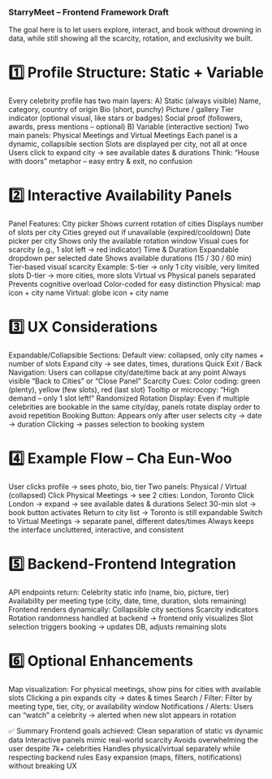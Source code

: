 
### StarryMeet – Frontend Framework Draft

The goal here is to let users explore, interact, and book without drowning in data, while still showing all the scarcity, rotation, and exclusivity we built.

# 1️⃣ Profile Structure: Static + Variable
Every celebrity profile has two main layers:
A) Static (always visible)
Name, category, country of origin
Bio (short, punchy)
Picture / gallery
Tier indicator (optional visual, like stars or badges)
Social proof (followers, awards, press mentions – optional)
B) Variable (interactive section)
Two main panels: Physical Meetings and Virtual Meetings
Each panel is a dynamic, collapsible section
Slots are displayed per city, not all at once
Users click to expand city → see available dates & durations
Think: “House with doors” metaphor – easy entry & exit, no confusion

# 2️⃣ Interactive Availability Panels
Panel Features:
City picker
Shows current rotation of cities
Displays number of slots per city
Cities greyed out if unavailable (expired/cooldown)
Date picker per city
Shows only the available rotation window
Visual cues for scarcity (e.g., 1 slot left → red indicator)
Time & Duration
Expandable dropdown per selected date
Shows available durations (15 / 30 / 60 min)
Tier-based visual scarcity
Example: S-tier → only 1 city visible, very limited slots
D-tier → more cities, more slots
Virtual vs Physical panels separated
Prevents cognitive overload
Color-coded for easy distinction
Physical: map icon + city name
Virtual: globe icon + city name

# 3️⃣ UX Considerations
Expandable/Collapsible Sections:
Default view: collapsed, only city names + number of slots
Expand city → see dates, times, durations
Quick Exit / Back Navigation:
Users can collapse city/date/time back at any point
Always visible “Back to Cities” or “Close Panel”
Scarcity Cues:
Color coding: green (plenty), yellow (few slots), red (last slot)
Tooltip or microcopy: “High demand – only 1 slot left!”
Randomized Rotation Display:
Even if multiple celebrities are bookable in the same city/day, panels rotate display order to avoid repetition
Booking Button:
Appears only after user selects city → date → duration
Clicking → passes selection to booking system

# 4️⃣ Example Flow – Cha Eun-Woo
User clicks profile → sees photo, bio, tier
Two panels: Physical / Virtual (collapsed)
Click Physical Meetings → see 2 cities: London, Toronto
Click London → expand → see available dates & durations
Select 30-min slot → book button activates
Return to city list → Toronto is still expandable
Switch to Virtual Meetings → separate panel, different dates/times
Always keeps the interface uncluttered, interactive, and consistent

# 5️⃣ Backend-Frontend Integration
API endpoints return:
Celebrity static info (name, bio, picture, tier)
Availability per meeting type (city, date, time, duration, slots remaining)
Frontend renders dynamically:
Collapsible city sections
Scarcity indicators
Rotation randomness handled at backend → frontend only visualizes
Slot selection triggers booking → updates DB, adjusts remaining slots

# 6️⃣ Optional Enhancements
Map visualization:
For physical meetings, show pins for cities with available slots
Clicking a pin expands city → dates & times
Search / Filter:
Filter by meeting type, tier, city, or availability window
Notifications / Alerts:
Users can “watch” a celebrity → alerted when new slot appears in rotation

✅ Summary
Frontend goals achieved:
Clean separation of static vs dynamic data
Interactive panels mimic real-world scarcity
Avoids overwhelming the user despite 7k+ celebrities
Handles physical/virtual separately while respecting backend rules
Easy expansion (maps, filters, notifications) without breaking UX